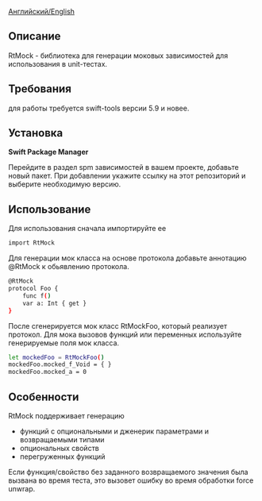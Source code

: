 [Английский/English](README.md) 

## Описание
RtMock - библиотека для генерации моковых зависимостей для использования в unit-тестах.

## Требования
для работы требуется swift-tools версии 5.9 и новее.

## Установка
**Swift Package Manager**

Перейдите в раздел spm зависимостей в вашем проекте, добавьте новый пакет. 
При добавлении укажите ссылку на этот репозиторий и выберите необходимую версию.

## Использование
Для использования сначала импортируйте ее
```bash
import RtMock
```

Для генерации мок класса на основе протокола добавьте аннотацию @RtMock
к обьявлению протокола.
```bash
@RtMock
protocol Foo {
    func f()
    var a: Int { get }
}
```

После сгенерируется мок класс RtMockFoo, который реализует протокол.
Для мока вызовов функций или переменных используйте генерируемые поля мок класса.
```bash
let mockedFoo = RtMockFoo()
mockedFoo.mocked_f_Void = { }
mockedFoo.mocked_a = 0
```

## Особенности
RtMock поддерживает генерацию
- функций с опциональными и дженерик параметрами и возвращаемыми типами
- опциональных свойств
- перегруженных функций

Если функция/свойство без заданного возвращаемого значения была вызвана во время теста,
это вызовет ошибку во время обработки force unwrap.